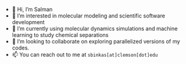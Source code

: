 - 👋 Hi, I’m Salman
- 👀 I’m interested in molecular modeling and scientific software development
- 🌱 I’m currently using molecular dynamics simulations and machine learning to study chemical separations
- 💞️ I’m looking to collaborate on exploring parallelized versions of my codes.
- 📫 You can reach out to me at `sbinkas[at]clemson[dot]edu`

<!---
sbkashif/sbkashif is a ✨ special ✨ repository because its `README.md` (this file) appears on your GitHub profile.
You can click the Preview link to take a look at your changes.
--->
